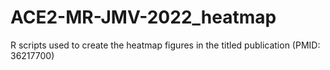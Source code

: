 # ACE2-MR-JMV-2022_heatmap
R scripts used to create the heatmap figures in the titled publication (PMID: 36217700)
